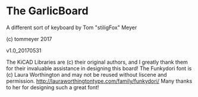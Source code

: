 # The GarlicBoard
A different sort of keyboard by
Tom "stiligFox" Meyer

(c) tommeyer 2017

v1.0_20170531

The KiCAD Libraries are (c) their original authors, and I greatly thank them for their invaluable assistance in designing this board!
The Funkydori font is (c) Laura Worthington and may not be reused without liscene and permission. http://lauraworthingtontype.com/family/funkydori/ Many thanks to her for designing such a great font!
